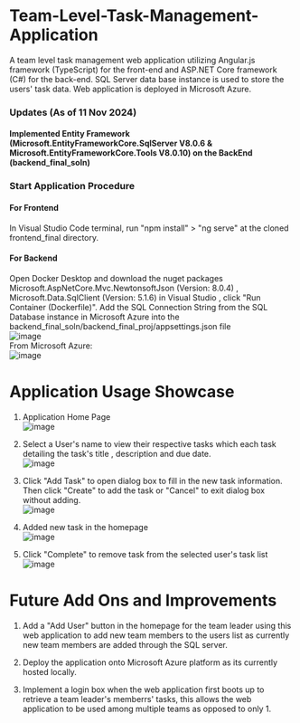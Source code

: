 # Team-Level-Task-Management-Application
A team level task management web application utilizing Angular.js framework (TypeScript) for the front-end and ASP.NET Core framework (C#) for the back-end. SQL Server data base instance is used to store the users' task data. Web application is deployed in Microsoft Azure.

### Updates (As of 11 Nov 2024)
#### Implemented Entity Framework (Microsoft.EntityFrameworkCore.SqlServer V8.0.6 & Microsoft.EntityFrameworkCore.Tools V8.0.10) on the BackEnd (backend_final_soln)



### Start Application Procedure
#### For Frontend
In Visual Studio Code terminal, run "npm install" > "ng serve" at the cloned frontend_final directory. 
#### For Backend
Open Docker Desktop and download the nuget packages Microsoft.AspNetCore.Mvc.NewtonsoftJson (Version: 8.0.4) , Microsoft.Data.SqlClient (Version: 5.1.6) in Visual Studio , click "Run Container (Dockerfile)".
Add the SQL Connection String from the SQL Database instance in Microsoft Azure into the backend_final_soln/backend_final_proj/appsettings.json file       
![image](https://github.com/user-attachments/assets/ae72368d-8b3a-45c9-8f62-8fa93e479c3f)   
From Microsoft Azure:   
![image](https://github.com/user-attachments/assets/c40f6932-e9cc-412f-9a6a-e9416a169c2c)    


# Application Usage Showcase
1. Application Home Page    
![image](https://github.com/user-attachments/assets/fb4d0291-c8c0-4f65-9373-6240c12ded5f)    

2. Select a User's name to view their respective tasks which each task detailing the task's title , description and due date.    
![image](https://github.com/user-attachments/assets/0cd485fe-59a8-4840-8007-2ba45c9ab107)    

3. Click "Add Task" to open dialog box to fill in the new task information. Then click "Create" to add the task or "Cancel" to exit dialog box without adding.   
![image](https://github.com/user-attachments/assets/064f3f6f-4865-443b-8eda-fb3f2f52764f)   

4. Added new task in the homepage   
![image](https://github.com/user-attachments/assets/2af35721-b30b-4174-b6ed-6f93c0a57bd9)   

5. Click "Complete" to remove task from the selected user's task list   
![image](https://github.com/user-attachments/assets/a89d7b40-692a-4505-b8ea-089801b1e697)    


# Future Add Ons and Improvements
1. Add a "Add User" button in the homepage for the team leader using this web application to add new team members to the users list as currently new team members are added through the SQL server.
 
2. Deploy the application onto Microsoft Azure platform as its currently hosted locally.

3. Implement a login box when the web application first boots up to retrieve a team leader's memberrs' tasks, this allows the web application to be used among multiple teams as opposed to only 1.
